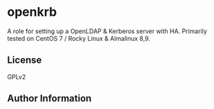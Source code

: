 openkrb
=========

A role for setting up a OpenLDAP & Kerberos server with HA. Primarily tested on CentOS 7 / Rocky Linux & Almalinux 8,9.

License
-------

GPLv2

Author Information
------------------
